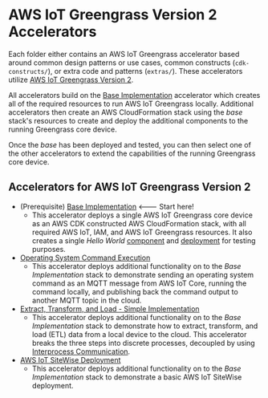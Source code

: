 # AWS IoT Greengrass Version 2 Accelerators

Each folder either contains an AWS IoT Greengrass accelerator based around common design patterns or use cases, common constructs (`cdk-constructs/`), or extra code and patterns (`extras/`). These accelerators utilize [AWS IoT Greengrass Version 2](https://docs.aws.amazon.com/greengrass/v2/developerguide/what-is-iot-greengrass.html).

All accelerators build on the [Base Implementation](base) accelerator which creates all of the required resources to run AWS IoT Greengrass locally. Additional accelerators then create an AWS CloudFormation stack using the _base_ stack's resources to create and deploy the additional components to the running Greengrass core device.

Once the _base_ has been deployed and tested, you can then select one of the other accelerators to extend the capabilities of the running Greengrass core device.

## Accelerators for AWS IoT Greengrass Version 2

- (Prerequisite) [Base Implementation](base) <--- Start here!
  - This accelerator deploys a single AWS IoT Greengrass core device as an AWS CDK constructed AWS CloudFormation stack, with all required AWS IoT, IAM, and AWS IoT Greengrass resources. It also creates a single _Hello World_ [component](https://docs.aws.amazon.com/greengrass/v2/developerguide/manage-components.html) and [deployment](https://docs.aws.amazon.com/greengrass/v2/developerguide/manage-deployments.html) for testing purposes.
- [Operating System Command Execution](os_cmd)
  - This accelerator deploys additional functionality on to the _Base Implementation_ stack to demonstrate sending an operating system command as an MQTT message from AWS IoT Core, running the command locally, and publishing back the command output to another MQTT topic in the cloud.
- [Extract, Transform, and Load - Simple Implementation](etl_simple)
  - This accelerator deploys additional functionality on to the _Base Implementation_ stack to demonstrate how to extract, transform, and load (ETL) data from a local device to the cloud. This accelerator breaks the three steps into discrete processes, decoupled by using [Interprocess Communication](https://docs.aws.amazon.com/greengrass/v2/developerguide/interprocess-communication.html).
- [AWS IoT SiteWise Deployment](aws_iot_sitewise)
  - This accelerator deploys additional functionality on to the _Base Implementation_ stack to demonstrate a basic AWS IoT SiteWise deployment.
